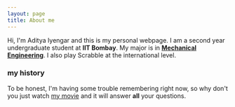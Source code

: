 ```yaml
---
layout: page
title: About me
---
```


Hi, I'm Aditya Iyengar and this is my personal webpage.
I am a second year undergraduate student at **IIT Bombay**. My major is in [**Mechanical Engineering**](me.iitb.ac.in).
I also play Scrabble at the international level.

### my history

To be honest, I'm having some trouble remembering right now, so why don't you just watch [my movie](http://en.wikipedia.org/wiki/The_Princess_Bride_%28film%29) and it will answer **all** your questions.
